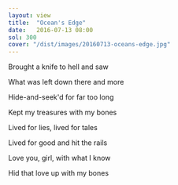 ```yaml
---
layout: view
title:  "Ocean's Edge"
date:   2016-07-13 08:00
sol: 300
cover: "/dist/images/20160713-oceans-edge.jpg"
---
```

Brought a knife to hell and saw

What was left down there and more

Hide-and-seek'd for far too long

Kept my treasures with my bones

Lived for lies, lived for tales

Lived for good and hit the rails

Love you, girl, with what I know

Hid that love up with my bones
